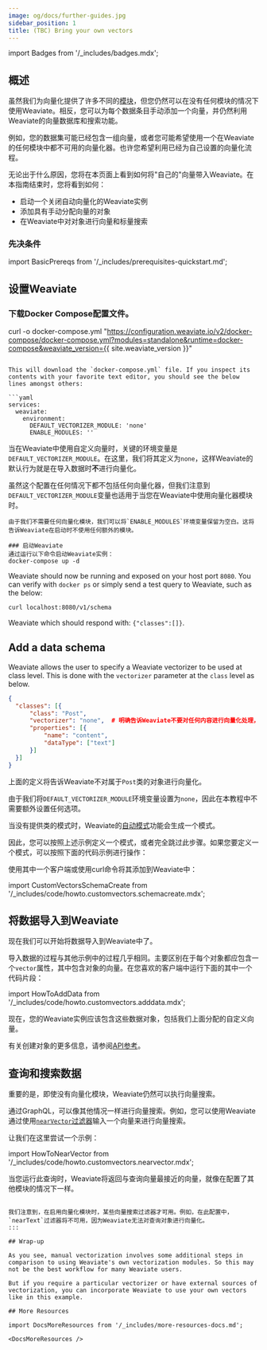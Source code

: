 ```yaml
---
image: og/docs/further-guides.jpg
sidebar_position: 1
title: (TBC) Bring your own vectors
---
```


import Badges from '/_includes/badges.mdx';

<Badges/>

<!-- TODO: 完善这个页面！ -->
<!-- :::caution 施工中。
从Weaviate Docs Classic的"How to use Weaviate without modules"教程迁移而来。 -->
## 概述
虽然我们为向量化提供了许多不同的[模块](../modules/index.md)，但您仍然可以在没有任何模块的情况下使用Weaviate。相反，您可以为每个数据条目手动添加一个向量，并仍然利用Weaviate的向量数据库和搜索功能。

例如，您的数据集可能已经包含一组向量，或者您可能希望使用一个在Weaviate的任何模块中都不可用的向量化器。也许您希望利用已经为自己设置的向量化流程。

无论出于什么原因，您将在本页面上看到如何将"自己的"向量带入Weaviate。在本指南结束时，您将看到如何：
- 启动一个关闭自动向量化的Weaviate实例
- 添加具有手动分配向量的对象
- 在Weaviate中对对象进行向量和标量搜索

### 先决条件

<!-- 对于SW:您认为像这样定义不同级别的先决条件如何？ -->
import BasicPrereqs from '/_includes/prerequisites-quickstart.md';

<BasicPrereqs />

## 设置Weaviate

### 下载Docker Compose配置文件。
<!-- TODO: {{site.weaviate_version needs to be replaced}} -->
curl -o docker-compose.yml "https://configuration.weaviate.io/v2/docker-compose/docker-compose.yml?modules=standalone&runtime=docker-compose&weaviate_version={{ site.weaviate_version }}"
```

This will download the `docker-compose.yml` file. If you inspect its contents with your favorite text editor, you should see the below lines amongst others:

```yaml
services:
  weaviate:
    environment:
      DEFAULT_VECTORIZER_MODULE: 'none'
      ENABLE_MODULES: ''

```

当在Weaviate中使用自定义向量时，关键的环境变量是`DEFAULT_VECTORIZER_MODULE`。在这里，我们将其定义为`none`，这样Weaviate的默认行为就是在导入数据时**不**进行向量化。

虽然这个配置在任何情况下都不包括任何向量化器，但我们注意到`DEFAULT_VECTORIZER_MODULE`变量也适用于当您在Weaviate中使用向量化器模块时。
```
由于我们不需要任何向量化模块，我们可以将`ENABLE_MODULES`环境变量保留为空白。这将告诉Weaviate在启动时不使用任何额外的模块。

### 启动Weaviate
通过运行以下命令启动Weaviate实例：
docker-compose up -d
```

Weaviate should now be running and exposed on your host port `8080`. You can verify with `docker ps` or simply send a test query to Weaviate, such as the below:

```bash
curl localhost:8080/v1/schema
```

Weaviate which should respond with: `{"classes":[]}`.

## Add a data schema

Weaviate allows the user to specify a Weaviate vectorizer to be used at class level. This is done with the `vectorizer` parameter at the `class` level as below.

```json
{
  "classes": [{
      "class": "Post",
      "vectorizer": "none",  # 明确告诉Weaviate不要对任何内容进行向量化处理，我们自己提供向量
      "properties": [{
          "name": "content",
          "dataType": ["text"]
      }]
  }]
}
```

上面的定义将告诉Weaviate不对属于`Post`类的对象进行向量化。

由于我们将`DEFAULT_VECTORIZER_MODULE`环境变量设置为`none`，因此在本教程中不需要额外设置任何选项。

当没有提供类的模式时，Weaviate的[自动模式](../configuration/schema-configuration.md#auto-schema)功能会生成一个模式。

因此，您可以按照上述示例定义一个模式，或者完全跳过此步骤。如果您要定义一个模式，可以按照下面的代码示例进行操作：

使用其中一个客户端或使用curl命令将其添加到Weaviate中：

import CustomVectorsSchemaCreate from '/_includes/code/howto.customvectors.schemacreate.mdx';

<CustomVectorsSchemaCreate/>

<!-- TODO - 我们是否应该编写一个关于查询数据模式的标准片段？ -->

## 将数据导入到Weaviate

现在我们可以开始将数据导入到Weaviate中了。

导入数据的过程与其他示例中的过程几乎相同。主要区别在于每个对象都应包含一个`vector`属性，其中包含对象的向量。在您喜欢的客户端中运行下面的其中一个代码片段：

<!-- TODO - 重写此代码示例以使用批量导入 -->
import HowToAddData from '/_includes/code/howto.customvectors.adddata.mdx';

<HowToAddData/>

<!-- TODO - 应该编写一个关于查询数据对象（包含向量在结果中）的标准片段 -->
现在，您的Weaviate实例应该包含这些数据对象，包括我们上面分配的自定义向量。

有关创建对象的更多信息，请参阅[API参考](../api/rest/objects.md#with-a-custom-vector)。

## 查询和搜索数据

重要的是，即使没有向量化模块，Weaviate仍然可以执行向量搜索。

通过GraphQL，可以像其他情况一样进行向量搜索。例如，您可以使用Weaviate通过使用[`nearVector`过滤器](../api/graphql/vector-search-parameters.md#nearVector)输入一个向量来进行向量搜索。

让我们在这里尝试一个示例：

import HowToNearVector from '/_includes/code/howto.customvectors.nearvector.mdx';

<HowToNearVector/>

当您运行此查询时，Weaviate将返回与查询向量最接近的向量，就像在配置了其他模块的情况下一样。
```

我们注意到，在启用向量化模块时，某些向量搜索过滤器才可用。例如，在此配置中，`nearText`过滤器将不可用，因为Weaviate无法对查询对象进行向量化。
:::

## Wrap-up

As you see, manual vectorization involves some additional steps in comparison to using Weaviate's own vectorization modules. So this may not be the best workflow for many Weaviate users.

But if you require a particular vectorizer or have external sources of vectorization, you can incorporate Weaviate to use your own vectors like in this example.

## More Resources

import DocsMoreResources from '/_includes/more-resources-docs.md';

<DocsMoreResources />
